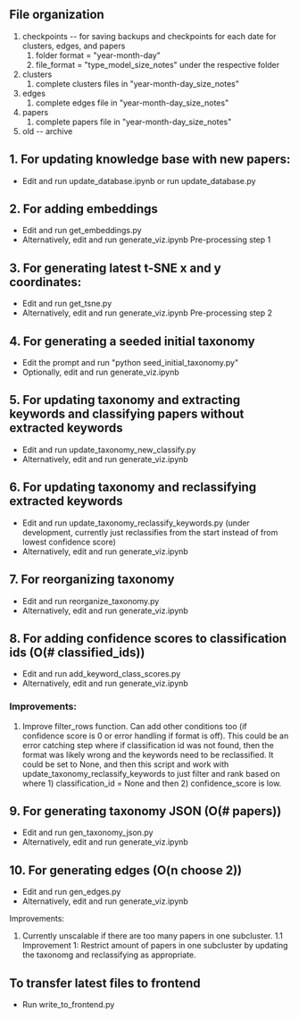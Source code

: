 ## File organization
1. checkpoints -- for saving backups and checkpoints for each date for clusters, edges, and papers
    1. folder format = "year-month-day"
    2. file_format = "type_model_size_notes" under the respective folder
2. clusters
    1. complete clusters files in "year-month-day_size_notes"
3. edges
    1. complete edges file in "year-month-day_size_notes"
4. papers
    1. complete papers file in "year-month-day_size_notes"
5. old -- archive

## 1. For updating knowledge base with new papers: 
- Edit and run update_database.ipynb or run update_database.py

## 2. For adding embeddings
- Edit and run get_embeddings.py
- Alternatively, edit and run generate_viz.ipynb Pre-processing step 1

## 3. For generating latest t-SNE x and y coordinates:
- Edit and run get_tsne.py
- Alternatively, edit and run generate_viz.ipynb Pre-processing step 2

## 4. For generating a seeded initial taxonomy
- Edit the prompt and run "python seed_initial_taxonomy.py"
- Optionally, edit and run generate_viz.ipynb

## 5. For updating taxonomy and extracting keywords and classifying papers without extracted keywords
- Edit and run update_taxonomy_new_classify.py
- Alternatively, edit and run generate_viz.ipynb

## 6. For updating taxonomy and reclassifying extracted keywords
- Edit and run update_taxonomy_reclassify_keywords.py (under development, currently just reclassifies from the start instead of from lowest confidence score)
- Alternatively, edit and run generate_viz.ipynb

## 7. For reorganizing taxonomy
- Edit and run reorganize_taxonomy.py
- Alternatively, edit and run generate_viz.ipynb

## 8. For adding confidence scores to classification ids (O(# classified_ids))
- Edit and run add_keyword_class_scores.py
- Alternatively, edit and run generate_viz.ipynb

### Improvements:
1. Improve filter_rows function. Can add other conditions too (if confidence score is 0 or error handling if format is off). This could be an error catching step where if classification id was not found, then the format was likely wrong and the keywords need to be reclassified. It could be set to None, and then this script and work with update_taxonomy_reclassify_keywords to just filter and rank based on where 1) classification_id = None and then 2) confidence_score is low.

## 9. For generating taxonomy JSON (O(# papers))
- Edit and run gen_taxonomy_json.py
- Alternatively, edit and run generate_viz.ipynb

## 10. For generating edges (O(n choose 2))
- Edit and run gen_edges.py
- Alternatively, edit and run generate_viz.ipynb

Improvements:
1. Currently unscalable if there are too many papers in one subcluster.
1.1 Improvement 1: Restrict amount of papers in one subcluster by updating the taxonomg and reclassifying as appropriate.

## To transfer latest files to frontend
- Run write_to_frontend.py